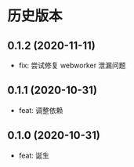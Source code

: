 # 历史版本

## 0.1.2 (2020-11-11)

- fix: 尝试修复 webworker 泄漏问题

## 0.1.1 (2020-10-31)

- feat: 调整依赖

## 0.1.0 (2020-10-31)

- feat: 诞生
